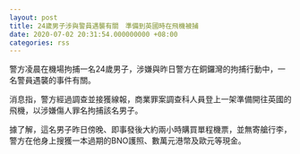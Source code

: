 ```yaml
---
layout: post
title: 24歲男子涉與警員遇襲有關　準備到英國時在飛機被捕
date: 2020-07-02 20:31:54.000000000 +08:00
categories: rss
---
```


警方凌晨在機場拘捕一名24歲男子，涉嫌與昨日警方在銅鑼灣的拘捕行動中，一名警員遇襲的事件有關。

消息指，警方經過調查並接獲線報，商業罪案調查科人員登上一架準備開往英國的飛機，以涉嫌傷人罪名拘捕該名男子。

據了解，這名男子昨日傍晚、即事發後大約兩小時購買單程機票，並無寄艙行李，警方在他身上搜獲一本過期的BNO護照、數萬元港幣及歐元等現金。
